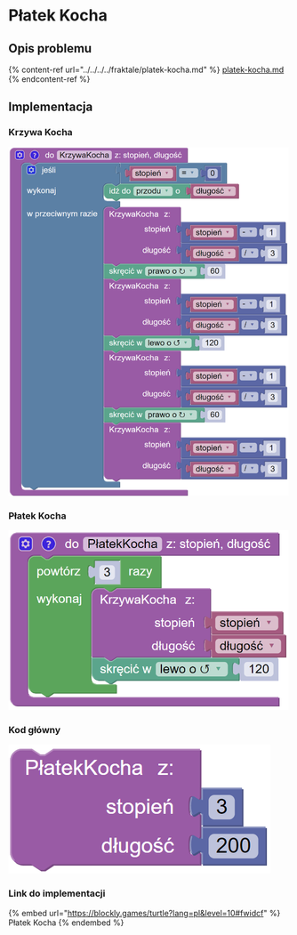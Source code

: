 # Płatek Kocha

## Opis problemu

{% content-ref url="../../../../fraktale/platek-kocha.md" %}
[platek-kocha.md](../../../../fraktale/platek-kocha.md)
{% endcontent-ref %}

## Implementacja

### Krzywa Kocha

![Funkcja rysujące krzywą Kocha](<../../../../.gitbook/assets/image (14).png>)

### Płatek Kocha

![Funkcja rysująca płatek Kocha](<../../../../.gitbook/assets/image (16).png>)

### Kod główny

![Wywołanie funkcji rysującej płatek Kocha](<../../../../.gitbook/assets/image (17).png>)

### Link do implementacji

{% embed url="https://blockly.games/turtle?lang=pl&level=10#fwidcf" %}
Płatek Kocha
{% endembed %}
